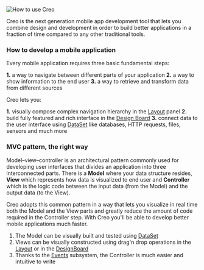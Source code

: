 ![How to use Creo](creo_intro_2.png)

Creo is the next generation mobile app development tool that lets you combine design and development in order to build better applications in a fraction of time compared to any other traditional tools.

### How to develop a mobile application

Every mobile application requires three basic fundamental steps:

**1.** a way to navigate between different parts of your application
**2.** a way to show information to the end user
**3.** a way to retrieve and transform data from different sources

Creo lets you: 

**1.** visually compose complex navigation hierarchy in the [Layout](layout.md) panel
**2.** build fully featured and rich interface in the [Design Board](design-board.md)
**3.** connect data to the user interface using [DataSet](dataset.md) like databases, HTTP requests, files, sensors and much more

### MVC pattern, the right way

Model–view–controller is an architectural pattern commonly used for developing user interfaces that divides an application into three interconnected parts. There is a **Model** where your data structure resides, **View** which represents how data is visualized to end user and **Controller** which is the logic code between the input data (from the Model) and the output data (to the View).

Creo adopts this common pattern in a way that lets you visualize in real time both the Model and the View parts and greatly reduce the amount of code required in the Controller step. With Creo you'll be able to develop better mobile applications much faster.

1. The Model can be visually built and tested using [DataSet](dataset.md)
2. Views can be visually constructed using drag'n drop operations in the [Layout](layout.md) or in the [DesignBoard](design-board.md)
3. Thanks to the [Events](code.md) subsystem, the Controller is much easier and intuitive to write